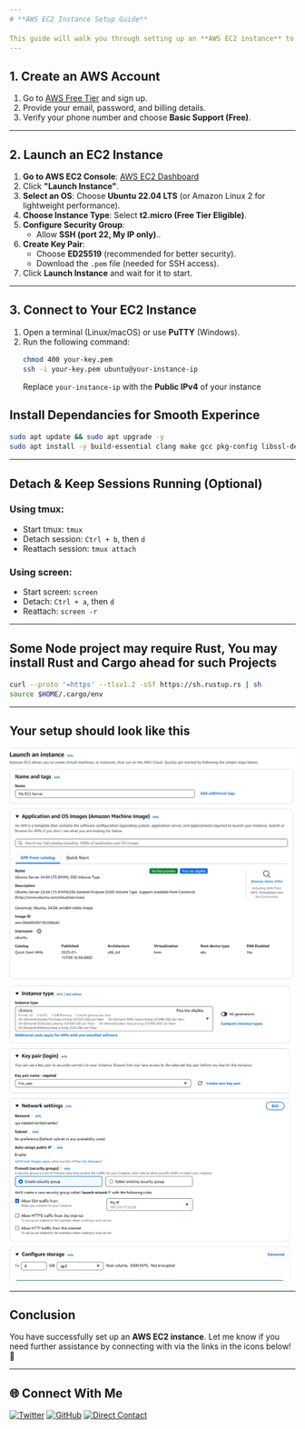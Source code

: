 ```yaml
---
# **AWS EC2 Instance Setup Guide**

This guide will walk you through setting up an **AWS EC2 instance** to run a CLI-based **crypto node** for free using the AWS Free Tier.
---
```


## **1. Create an AWS Account**
1. Go to [AWS Free Tier](https://aws.amazon.com/free/) and sign up.
2. Provide your email, password, and billing details.
3. Verify your phone number and choose **Basic Support (Free)**.
---
## **2. Launch an EC2 Instance**
1. **Go to AWS EC2 Console**: [AWS EC2 Dashboard](https://console.aws.amazon.com/ec2)
2. Click **"Launch Instance"**.
3. **Select an OS**: Choose **Ubuntu 22.04 LTS** (or Amazon Linux 2 for lightweight performance).
4. **Choose Instance Type**: Select **t2.micro (Free Tier Eligible)**.
5. **Configure Security Group**:
   - Allow **SSH (port 22, My IP only)**..
6. **Create Key Pair**:
   - Choose **ED25519** (recommended for better security).
   - Download the `.pem` file (needed for SSH access).
7. Click **Launch Instance** and wait for it to start.
---
## **3. Connect to Your EC2 Instance**
1. Open a terminal (Linux/macOS) or use **PuTTY** (Windows).
2. Run the following command:
   ```bash
   chmod 400 your-key.pem
   ssh -i your-key.pem ubuntu@your-instance-ip
   ```
   Replace `your-instance-ip` with the **Public IPv4** of your instance
 
## Install Dependancies for Smooth Experince
```bash
sudo apt update && sudo apt upgrade -y
sudo apt install -y build-essential clang make gcc pkg-config libssl-dev libcrypto++-dev libc6-dev zlib1g-dev curl wget tmux screen
```
---
## Detach & Keep Sessions Running (Optional)
### Using **tmux**:
- Start tmux: `tmux`
- Detach session: `Ctrl + b`, then `d`
- Reattach session: `tmux attach`

### Using **screen**:
- Start screen: `screen`
- Detach: `Ctrl + a`, then `d`
- Reattach: `screen -r`

---
## Some Node project may require Rust, You may install Rust and Cargo ahead for such Projects
```bash
curl --proto '=https' --tlsv1.2 -sSf https://sh.rustup.rs | sh
source $HOME/.cargo/env
```
---
## **Your setup should look like this**

<div align = "center">

<img src = "Instance EC2.png" alt = "EC2 Instance Launch page">
<img src = "EC2.png" alt = "EC2 Config Screenshot">

</div>

---

## **Conclusion**
You have successfully set up an **AWS EC2 instance**.
Let me know if you need further assistance by connecting with via the links in the icons below! 🚀

---
## **🌐 Connect With Me**

[![Twitter](https://img.shields.io/badge/Twitter-%231DA1F2.svg?style=for-the-badge&logo=Twitter&logoColor=white)](https://twitter.com/oche_21)
[![GitHub](https://img.shields.io/badge/github-%23121011.svg?style=for-the-badge&logo=github&logoColor=white)](https://github.com/eso8484)
[![Direct Contact](https://img.shields.io/badge/Direct_Contact-%23009688.svg?style=for-the-badge&logo=telegram&logoColor=white)](https://t.me/eso8484)
